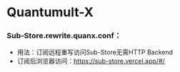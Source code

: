 # Quantumult-X


### Sub-Store.rewrite.quanx.conf：
* 用法：订阅远程重写访问Sub-Store无需HTTP Backend
* 订阅后浏览器访问：https://sub-store.vercel.app/#/
